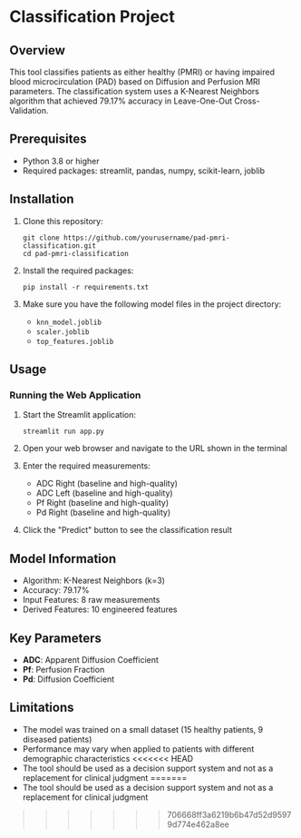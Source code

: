# Classification Project

## Overview
This tool classifies patients as either healthy (PMRI) or having impaired blood microcirculation (PAD) based on Diffusion and Perfusion MRI parameters. The classification system uses a K-Nearest Neighbors algorithm that achieved 79.17% accuracy in Leave-One-Out Cross-Validation.

## Prerequisites
- Python 3.8 or higher
- Required packages: streamlit, pandas, numpy, scikit-learn, joblib

## Installation
1. Clone this repository:
   ```
   git clone https://github.com/yourusername/pad-pmri-classification.git
   cd pad-pmri-classification
   ```

2. Install the required packages:
   ```
   pip install -r requirements.txt
   ```

3. Make sure you have the following model files in the project directory:
   - `knn_model.joblib`
   - `scaler.joblib`
   - `top_features.joblib`

## Usage
### Running the Web Application
1. Start the Streamlit application:
   ```
   streamlit run app.py
   ```

2. Open your web browser and navigate to the URL shown in the terminal 

3. Enter the required measurements:
   - ADC Right (baseline and high-quality)
   - ADC Left (baseline and high-quality)
   - Pf Right (baseline and high-quality)
   - Pd Right (baseline and high-quality)

4. Click the "Predict" button to see the classification result

## Model Information
- Algorithm: K-Nearest Neighbors (k=3)
- Accuracy: 79.17%
- Input Features: 8 raw measurements
- Derived Features: 10 engineered features

## Key Parameters
- **ADC**: Apparent Diffusion Coefficient
- **Pf**: Perfusion Fraction
- **Pd**: Diffusion Coefficient

## Limitations
- The model was trained on a small dataset (15 healthy patients, 9 diseased patients)
- Performance may vary when applied to patients with different demographic characteristics
<<<<<<< HEAD
- The tool should be used as a decision support system and not as a replacement for clinical judgment
=======
- The tool should be used as a decision support system and not as a replacement for clinical judgment
>>>>>>> 706668ff3a6219b6b47d52d95979d774e462a8ee
